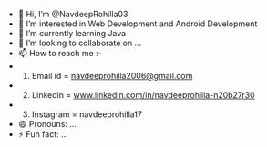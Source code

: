 - 👋 Hi, I’m @NavdeepRohilla03
- 👀 I’m interested in Web Development and Android Development
- 🌱 I’m currently learning Java
- 💞️ I’m looking to collaborate on ...
- 📫 How to reach me :-
- 1) Email id = navdeeprohilla2006@gmail.com
- 2) Linkedin = www.linkedin.com/in/navdeeprohilla-n20b27r30
- 3) Instagram = navdeeprohilla17 
- 😄 Pronouns: ...
- ⚡ Fun fact: ...

<!---
NavdeepRohilla03/NavdeepRohilla03 is a ✨ special ✨ repository because its `README.md` (this file) appears on your GitHub profile.
You can click the Preview link to take a look at your changes.
--->
